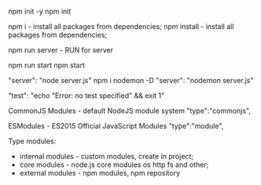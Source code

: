 npm init -y
npm init 

npm i - install all packages from dependencies;
npm install - install all packages from dependencies;

npm run server - RUN for server

npm run start
npm start

"server": "node server.js"
npm i nodemon -D
"server": "nodemon server.js"


"test": "echo \"Error: no test specified\" && exit 1"

CommonJS Modules - default NodeJS module system
"type":"commonjs",

ESModules - ES2015 Official JavaScript Modules
"type":"module",

Type modules:
- internal modules - custom modules, create in project;
- core modules - node.js core modules os http fs and other;
- external modules - npm modules, npm repository